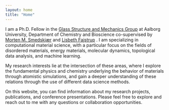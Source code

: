 ```yaml
---
layout: home
title: "Home"
---
```


I am a Ph.D. Fellow in the <a href="https://sites.google.com/view/smedskjaer">Glass Structure and Mechanics Group</a> at Aalborg University, Department of Chemistry and Bioscience co-supervised by <a href="https://scholar.google.com/citations?user=eDrmG1wAAAAJ&hl=en">Morten M. Smedskjær</a>  and <a href="https://scholar.google.com/citations?hl=en&user=zSw7FuMAAAAJ">Lisbeth Fajstrup</a> .
I am specializing in computational material science, with a particular focus on the fields of disordered materials, energy materials, molecular dynamics, topological data analysis, and machine learning.

My research interests lie at the intersection of these areas, where I explore the fundamental physics and chemistry underlying the behavior of materials through atomistic simulations, and gain a deeper understanding of these relations through the use of different data science methods.

On this website, you can find information about my research projects, publications, and conference presentations. Please feel free to explore and reach out to me with any questions or collaboration opportunities.
